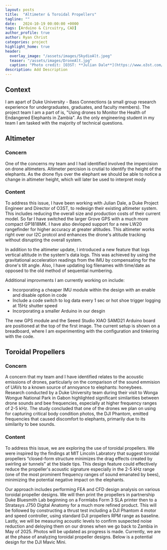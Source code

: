 ```yaml
---
layout: posts
title:  "Altimeter & Toroidal Propellers"
tagline: ""
date:   2024-10-19 00:00:00 +0000
tags: [Arduino & Circuitry, CAD]
author_profile: true
author: Ryan Christ
categories: project
highlight_home: true
header:
  overlay_image: "/assets/images/SkydioAlt.jpeg"
  teaser: "/assets/images/DroneAlt.jpg"
  caption: "Photo credit: [O3ST: **Julian Dale**](https://www.o3st.com/wp-content/uploads/2024/08/Skydio2crop-1536x948.jpeg)"
description: Add Description
---
```


## Context
I am apart of Duke University - Bass Connections (a small group research experience for undergraduates, graduates, and faculty members). The project team I am a part of is, "Using drones to Monitor the Health of Endangered Elephants in Zambia". As the only engineering student in my team I am tasked with the majority of technical questions. 
## Altimeter
### Concern
One of the concerns my team and I had identified involved the impercision on drone altimeters. Altimeter percision is crutial to identify the height of the elephants. As the drone flys over the elephant we should be able to notice a change in altimeter height, which will later be used to interpret mody 
### Content
To address this issue, I have been working with Julian Dale, a Duke Project Engineer and Director of O3ST, to redesign their existing altimeter system. This includes reducing the overall size and production costs of their current model. So far I have switched the larger Grove GPS with a much more compact GP1818MK. I have also devloped support for a new LW20 rangefinder for higher accuracy at greater altitudes. This altimeter works right over our I2C protcol and enhances the drone's altitude tracking without disrupting the overall system. 

In addition to the altimeter update, I introduced a new feature that logs vertical altitude in the system's data logs. This was achieved by using the gravitational acceleration readings from the IMU by compensating for the drone's tilt angle. Also, I have updating log filenames with time/date as opposed to the old method of sequential numbering.

Additional improvments I am currently working on include:
* Incorporating a cheaper IMU module within the design with an enable and disable option in code
* Include a code switch to log data every 1 sec or hot shoe trigger logging at 15Hz shutter speed
* Incorporating a smaller Arduino in our desgin

The new GPS module and the Seeed Studio XIAO SAMD21 Arduino board are positioned at the top of the first image. The current setup is shown on a breadboard, where I am experimenting with the configuration and tinkering with the code.

<div id="nanogallery2"></div>
<script>
  $("#nanogallery2").nanogallery2({
  // ### gallery settings ###
  thumbnailHeight:  150,
  thumbnailWidth:   150,
  itemsBaseURL:     '/assets/images/',

  // ### gallery content ###
  items: [
      { src: 'AltimeterCircuit.jpg', srct: 'AltimeterCircuit.jpg' },
      { src: 'AltWiring.png', srct: 'AltWiring.png' },
      { src: 'AltimeterCode1.png', srct: 'AltimeterCode1.png' },
      { src: 'SkydioAlt.jpeg', srct: 'SkydioAlt.jpeg' },
      { src: 'DroneAlt.jpg', srct: 'DroneAlt.jpg' },

  ]
});
</script>


## Toroidal Propellers
### Concern
A concern that my team and I have identified relates to the acoustic emissions of drones, particularly on the comparison of the sound emmision of UAVs to a known source of annoyance to elephants: honeybees. Research conducted by a Duke University team during their visit to Wonga Wongue National Park in Gabon highlighted significant similarities between drone sounds and bee frequencies, especially at higher frequency ranges of 2-5 kHz. The study concluded that one of the drones we plan on using for capturing critical body condition photos, the DJI Phantom, emitted frequencies that caused discomfort to elephants, primarily due to its similarity to bee sounds.

### Content
To address this issue, we are exploring the use of toroidal propellers. We were inspired by the findings at MIT Lincoln Labratory that suggest toroidal propellers “closed-form structure minimizes the drag effects created by swirling air tunnels” at the blade tips. This design feature could effectively reduce the propeller's acoustic signature especially in the 2-5 kHz range (one of the most prominent frequency ranges of sound emanated by bees), minimizing the potential negative impact on the elephants.

Our approach includes performing FEA and CFD design analysis on various toroidal propeller designs. We will then print the propellers in partnership Duke Bluesmith Lab beginning on a Formlabs Form 3 SLA printer then to a Stratasys J750 Digital Anatomy for a much more refined product. This will be followed by constructing a thrust test including a DJI Phantom 4 motor and speed controller, using standard DJI propellers RPM range as baseline. Lastly, we will be measuring acoustic levels to confirm suspected noise reduction and deloying them on our drones when we go back to Zambia in May of 2025. Photos will be updated as progress is made. Currently, we are at the phase of analyzing toroidal propeller designs. Below is a potential design for the DJI Mavic Mini.

<div id="nanogallery1"></div>
<script>
  $("#nanogallery1").nanogallery2({
  // ### gallery settings ###
  thumbnailHeight:  150,
  thumbnailWidth:   150,
  itemsBaseURL:     '/assets/images/',

  // ### gallery content ###
  items: [
      { src: 'ToroidalPropsMini.png', srct: 'ToroidalPropsMini.png' },
  ]
});
</script>